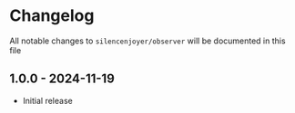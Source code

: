 # Changelog

All notable changes to `silencenjoyer/observer` will be documented in this file

## 1.0.0 - 2024-11-19

- Initial release
